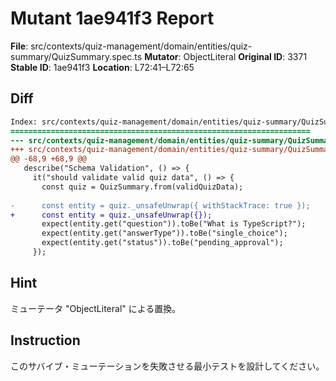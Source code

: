 # Mutant 1ae941f3 Report

**File**: src/contexts/quiz-management/domain/entities/quiz-summary/QuizSummary.spec.ts
**Mutator**: ObjectLiteral
**Original ID**: 3371
**Stable ID**: 1ae941f3
**Location**: L72:41–L72:65

## Diff

```diff
Index: src/contexts/quiz-management/domain/entities/quiz-summary/QuizSummary.spec.ts
===================================================================
--- src/contexts/quiz-management/domain/entities/quiz-summary/QuizSummary.spec.ts	original
+++ src/contexts/quiz-management/domain/entities/quiz-summary/QuizSummary.spec.ts	mutated #3371
@@ -68,9 +68,9 @@
   describe("Schema Validation", () => {
     it("should validate valid quiz data", () => {
       const quiz = QuizSummary.from(validQuizData);
 
-      const entity = quiz._unsafeUnwrap({ withStackTrace: true });
+      const entity = quiz._unsafeUnwrap({});
       expect(entity.get("question")).toBe("What is TypeScript?");
       expect(entity.get("answerType")).toBe("single_choice");
       expect(entity.get("status")).toBe("pending_approval");
     });
```

## Hint

ミューテータ "ObjectLiteral" による置換。

## Instruction

このサバイブ・ミューテーションを失敗させる最小テストを設計してください。
